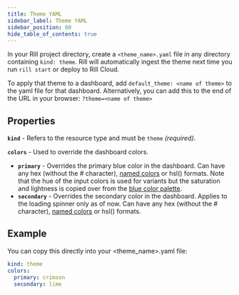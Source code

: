 ```yaml
---
title: Theme YAML
sidebar_label: Theme YAML
sidebar_position: 60
hide_table_of_contents: true
---
```


In your Rill project directory, create a `<theme_name>.yaml` file in any directory containing `kind: theme`. Rill will automatically ingest the theme next time you run `rill start` or deploy to Rill Cloud.

To apply that theme to a dashboard, add `default_theme: <name of theme>` to the yaml file for that dashboard. Alternatively, you can add this to the end of the URL in your browser: `?theme=<name of theme>`

## Properties

**`kind`** - Refers to the resource type and must be `theme` _(required)_.

**`colors`** - Used to override the dashboard colors.
  - **`primary`** - Overrides the primary blue color in the dashboard. Can have any hex (without the # character), [named colors](https://www.w3.org/TR/css-color-4/#named-colors) or hsl() formats. Note that the hue of the input colors is used for variants but the saturation and lightness is copied over from the [blue color palette](https://tailwindcss.com/docs/customizing-colors).
  - **`secondary`** - Overrides the secondary color in the dashboard. Applies to the loading spinner only as of now. Can have any hex (without the # character), [named colors](https://www.w3.org/TR/css-color-4/#named-colors) or hsl() formats.

## Example
You can copy this directly into your \<theme_name>.yaml file:
```yaml
kind: theme
colors:
  primary: crimson 
  secondary: lime 
```
